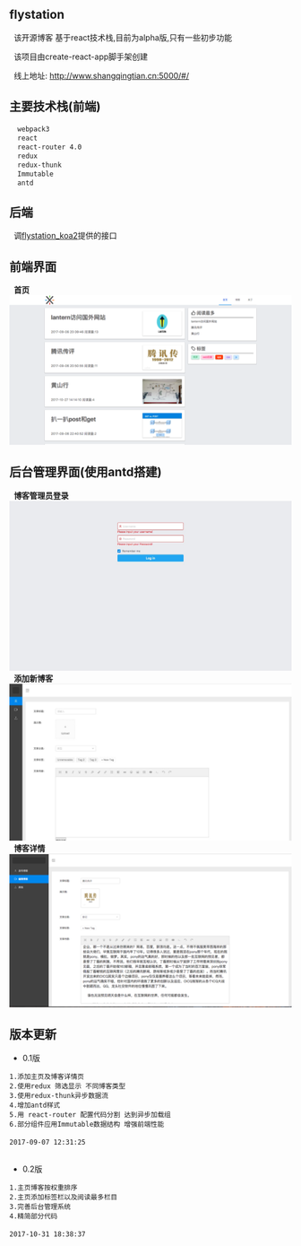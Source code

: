 ## flystation 
   该开源博客 基于react技术栈,目前为alpha版,只有一些初步功能
   
   该项目由create-react-app脚手架创建
   
   线上地址: http://www.shangqingtian.cn:5000/#/

## 主要技术栈(前端)

   ```
     webpack3 
     react
     react-router 4.0
     redux
   redux-thunk
   Immutable
     antd
   ```
   
## 后端

    调[flystation_koa2](https://github.com/ElonXun/flystation_koa2)提供的接口

## 前端界面
   **首页**
   ![home](https://github.com/ElonXun/flystation_alpha/blob/master/example/image/QQ20171031-182947.png)

## 后台管理界面(使用antd搭建)
   **博客管理员登录**
   ![admin](https://github.com/ElonXun/flystation_alpha/blob/master/example/image/3DC89429-6DDC-4E1B-A281-4D42D60FDBB0.png)
   **添加新博客**
   ![backView](https://github.com/ElonXun/flystation_alpha/blob/master/example/image/2980A65C-E858-4744-904F-12B2256C74CF.png)
   **博客详情**
   ![blogDetails](https://github.com/ElonXun/flystation_alpha/blob/master/example/image/WX20171028-230219.png)
   
## 版本更新
* 0.1版
 ```
1.添加主页及博客详情页
2.使用redux 筛选显示 不同博客类型
3.使用redux-thunk异步数据流
4.增加antd样式
5.用 react-router 配置代码分割 达到异步加载组
6.部分组件应用Immutable数据结构 增强前端性能

2017-09-07 12:31:25
    
```

* 0.2版
 ```
 1.主页博客按权重排序
 2.主页添加标签栏以及阅读最多栏目
 3.完善后台管理系统
 4.精简部分代码
 
 2017-10-31 18:38:37 
 
 ```
  
